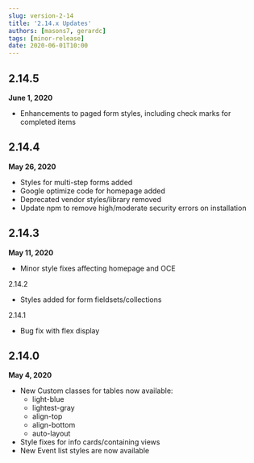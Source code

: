 ```yaml
---
slug: version-2-14
title: '2.14.x Updates'
authors: [masons7, gerardc]
tags: [minor-release]
date: 2020-06-01T10:00
---
```


## 2.14.5
**June 1, 2020**

* Enhancements to paged form styles, including check marks for completed items

## 2.14.4
**May 26, 2020**

* Styles for multi-step forms added
* Google optimize code for homepage added
* Deprecated vendor styles/library removed
* Update npm to remove high/moderate security errors on installation

## 2.14.3
**May 11, 2020**

* Minor style fixes affecting homepage and OCE

2.14.2

* Styles added for form fieldsets/collections

2.14.1

* Bug fix with flex display

## 2.14.0
**May 4, 2020**

* New Custom classes for tables now available:
    * light-blue
    * lightest-gray
    * align-top
    * align-bottom
    * auto-layout
* Style fixes for info cards/containing views
* New Event list styles are now available
